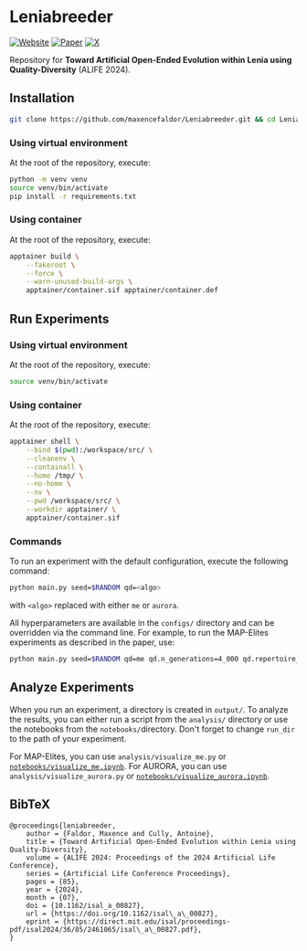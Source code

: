 # Leniabreeder

[![Website](https://img.shields.io/badge/website-000000?style=for-the-badge&logoColor=white&style=flat)](https://leniabreeder.github.io/)
[![Paper](http://img.shields.io/badge/paper-arxiv.2502.02190-B31B1B.svg)](https://arxiv.org/abs/2406.04235)
[![X](https://img.shields.io/badge/X-%23000000.svg?style=for-the-badge&logo=X&logoColor=white&style=flat)](https://x.com/maxencefaldor/status/1803803486179434642)

Repository for **Toward Artificial Open-Ended Evolution within Lenia using Quality-Diversity** (ALIFE 2024).

## Installation

```bash
git clone https://github.com/maxencefaldor/Leniabreeder.git && cd Leniabreeder
```

### Using virtual environment

At the root of the repository, execute:
```bash
python -m venv venv
source venv/bin/activate
pip install -r requirements.txt
```

### Using container

At the root of the repository, execute:
```bash
apptainer build \
	--fakeroot \
	--force \
	--warn-unused-build-args \
	apptainer/container.sif apptainer/container.def
```

## Run Experiments

### Using virtual environment

At the root of the repository, execute:
```bash
source venv/bin/activate
```

### Using container

At the root of the repository, execute:
```bash
apptainer shell \
	--bind $(pwd):/workspace/src/ \
	--cleanenv \
	--containall \
	--home /tmp/ \
	--no-home \
	--nv \
	--pwd /workspace/src/ \
	--workdir apptainer/ \
	apptainer/container.sif
```

### Commands

To run an experiment with the default configuration, execute the following command:
```bash
python main.py seed=$RANDOM qd=<algo>
```
with `<algo>` replaced with either `me` or `aurora`.

All hyperparameters are available in the `configs/` directory and can be overridden via the command line. For example, to run the MAP-Elites experiments as described in the paper, use:
```bash
python main.py seed=$RANDOM qd=me qd.n_generations=4_000 qd.repertoire_size=32_000 qd.fitness=pos_linear_velocity_avg qd.descriptor=[color] qd.descriptor_min=[0.,0.,0.] qd.descriptor_max=[1.,1.,1.]
```

## Analyze Experiments

When you run an experiment, a directory is created in `output/`. To analyze the results, you can either run a script from the `analysis/` directory or use the notebooks from the `notebooks/`directory. Don't forget to change `run_dir` to the path of your experiment.

For MAP-Elites, you can use `analysis/visualize_me.py` or [`notebooks/visualize_me.ipynb`](https://github.com/maxencefaldor/Leniabreeder/blob/main/notebooks/visualize_me.ipynb). For AURORA, you can use `analysis/visualize_aurora.py` or [`notebooks/visualize_aurora.ipynb`](https://github.com/maxencefaldor/Leniabreeder/blob/main/notebooks/visualize_aurora.ipynb).

## BibTeX

```
@proceedings{leniabreeder,
	author = {Faldor, Maxence and Cully, Antoine},
	title = {Toward Artificial Open-Ended Evolution within Lenia using Quality-Diversity},
	volume = {ALIFE 2024: Proceedings of the 2024 Artificial Life Conference},
	series = {Artificial Life Conference Proceedings},
	pages = {85},
	year = {2024},
	month = {07},
	doi = {10.1162/isal_a_00827},
	url = {https://doi.org/10.1162/isal\_a\_00827},
	eprint = {https://direct.mit.edu/isal/proceedings-pdf/isal2024/36/85/2461065/isal\_a\_00827.pdf},
}
```
